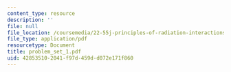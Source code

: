 ```yaml
---
content_type: resource
description: ''
file: null
file_location: /coursemedia/22-55j-principles-of-radiation-interactions-fall-2004/428535102041f97d459dd072e171f860_problem_set_1.pdf
file_type: application/pdf
resourcetype: Document
title: problem_set_1.pdf
uid: 42853510-2041-f97d-459d-d072e171f860
---
```

